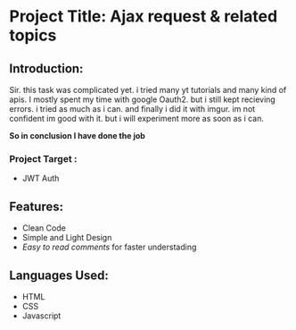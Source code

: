 # Project Title: Ajax request & related topics

## Introduction:

Sir. this task was complicated yet. i tried many yt tutorials and many kind of apis. I mostly spent my time with google Oauth2. but i still kept recieving errors. i tried as much as i can. and finally i did it with imgur. im not confident im good with it. but i will experiment more as soon as i can.

**So in conclusion I have done the job**

### Project Target :

- JWT Auth

## Features:

- Clean Code
- Simple and Light Design
- _Easy to read comments_ for faster understading

## Languages Used:

- HTML
- CSS
- Javascript
